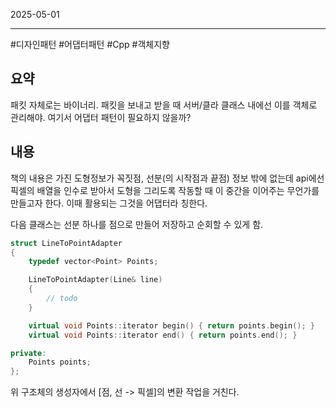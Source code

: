 

2025-05-01

----
#디자인패턴 #어댑터패턴 #Cpp #객체지향 

## 요약
패킷 자체로는 바이너리.
패킷을 보내고 받을 때 서버/클라 클래스 내에선 이를 객체로 관리해야. 
여기서 어댑터 패턴이 필요하지 않을까?

## 내용
책의 내용은 가진 도형정보가 꼭짓점, 선분(의 시작점과 끝점) 정보 밖에 없는데 api에선 픽셀의 배열을 인수로 받아서 도형을 그리도록 작동할 때 이 중간을 이어주는 무언가를 만들고자 한다. 
이때 활용되는 그것을 어댑터라 칭한다. 

다음 클래스는 선분 하나를 점으로 만들어 저장하고 순회할 수 있게 함.
```cpp
struct LineToPointAdapter
{
	typedef vector<Point> Points;

	LineToPointAdapter(Line& line)
	{
		// todo
	}

	virtual void Points::iterator begin() { return points.begin(); }
	virtual void Points::iterator end() { return points.end(); }

private:
	Points points;
};
```

위 구조체의 생성자에서 [점, 선 -> 픽셀]의 변환 작업을 거친다. 
